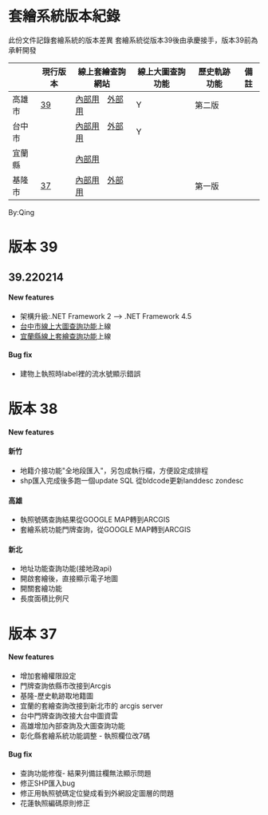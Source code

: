 套繪系統版本紀錄
================

此份文件記錄套繪系統的版本差異
套繪系統從版本39後由承慶接手，版本39前為承軒開發

||現行版本|線上套繪查詢網站|線上大圖查詢功能|歷史軌跡功能|備註|
|-|-|-|-|-|-|
|高雄市|[39](#%E7%89%88%E6%9C%AC-39)|[內部用](https://buildmis.kcg.gov.tw/geoViewer/geoViewAction.do?infopage=1&pas=H00&isgov=Y)　[外部用](https://buildmis.kcg.gov.tw/geoViewer/geoViewAction.do?infopage=1&pas=H00)|Y|第二版|
|台中市||[內部用](https://mcgbm.taichung.gov.tw/geoViewer2/geoViewAction.do?infopage=1&pas=I80&isgov=Y)　[外部用](https://mcgbm.taichung.gov.tw/geoViewer2/geoViewAction.do?infopage=1&pas=I80)|Y||
|宜蘭縣||[內部用](https://building.e-land.gov.tw/geoViewer2/geoViewAction.do?infopage=1&pas=I20&isgov=Y)|||
|基隆市|[37](#%E7%89%88%E6%9C%AC-37)|[內部用](https://master.klcg.gov.tw/geoViewer/geoViewAction.do?infopage=1&pas=I10&isgov=Y)　[外部用](https://master.klcg.gov.tw/geoViewer/geoViewAction.do?infopage=1&pas=I10)||第一版|

By:Qing

# 版本 39

## 39.220214

#### New features
- 架構升級:.NET Framework 2 --> .NET Framework 4.5
- [台中市線上大圖查詢功能](https://mcgbm.taichung.gov.tw/geoViewer2/geoViewAction.do?infopage=1&pas=I80&isgov=Y)上線
- [宜蘭縣線上套繪查詢功能](https://building.e-land.gov.tw/geoViewer2/geoViewAction.do?infopage=1&pas=I20&isgov=Y)上線

#### Bug fix
- 建物上執照時label裡的流水號顯示錯誤

# 版本 38

#### New features

#### 新竹
- 地籍介接功能"全地段匯入"，另包成執行檔，方便設定成排程
- shp匯入完成後多跑一個update SQL 從bldcode更新landdesc zondesc

#### 高雄
- 執照號碼查詢結果從GOOGLE MAP轉到ARCGIS
- 套繪系統功能門牌查詢，從GOOGLE MAP轉到ARCGIS

#### 新北
- 地址功能查詢功能(接地政api)
- 開啟套繪後，直接顯示電子地圖
- 開關套繪功能
- 長度面積比例尺

# 版本 37

#### New features

- 增加套繪權限設定
- 門牌查詢依縣市改接到Arcgis
- 基隆-歷史軌跡取地籍圖
- 宜蘭的套繪查詢改接到新北市的 arcgis server
- 台中門牌查詢改接大台中圖資雲
- 高雄增加內部查詢及大圖查詢功能
- 彰化縣套繪系統功能調整 - 執照欄位改7碼

#### Bug fix

- 查詢功能修復- 結果列備註欄無法顯示問題
- 修正SHP匯入bug
- 修正用執照號碼定位變成看到外網設定圖層的問題
- 花蓮執照編碼原則修正
